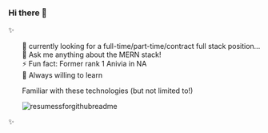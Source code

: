 ### Hi there 👋  
✨  

  &nbsp;&nbsp;&nbsp;&nbsp;&nbsp;&nbsp; 🌱 currently looking for a full-time/part-time/contract full stack position...  
  &nbsp;&nbsp;&nbsp;&nbsp;&nbsp;&nbsp; 💬 Ask me anything about the MERN stack!   
  &nbsp;&nbsp;&nbsp;&nbsp;&nbsp;&nbsp; ⚡ Fun fact: Former rank 1 Anivia in NA  
  &nbsp;&nbsp;&nbsp;&nbsp;&nbsp;&nbsp; 🤔 Always willing to learn   

  &nbsp;&nbsp;&nbsp;&nbsp;&nbsp;&nbsp; Familiar with these technologies (but not limited to!)
  
  &nbsp;&nbsp;&nbsp;&nbsp;&nbsp;&nbsp; ![resumessforgithubreadme](https://user-images.githubusercontent.com/81421290/147170042-e8255824-3f6d-439a-bf62-6af4bdb0d364.png)



✨  

<!--
**Yacheen/Yacheen** is a ✨ _special_ ✨ repository because its `README.md` (this file) appears on your GitHub profile.

Here are some ideas to get you started:

- 🔭 I’m currently working on ...
- 🌱 I’m currently learning ...
- 👯 I’m looking to collaborate on ...
- 🤔 I’m looking for help with ...
- 💬 Ask me about ...
- 📫 How to reach me: ...
- 😄 Pronouns: ...
- ⚡ Fun fact: ...
-->
